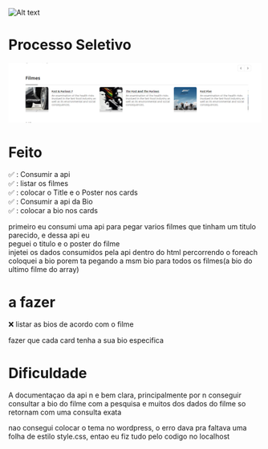 ![Alt text](https://www.convertte.com.br/cvtt/wp-content/themes/cvtt_v3/assets/images/logo.png)

# Processo Seletivo
<img src="./images/result.png" alt="result">

# Feito

:white_check_mark: : Consumir a api </br>
:white_check_mark: : listar os filmes</br>
:white_check_mark: : colocar o Title e o Poster nos cards</br>
:white_check_mark: : Consumir a api da Bio</br>
:white_check_mark: : colocar a bio nos cards</br>



primeiro eu consumi uma api para pegar varios filmes que tinham um titulo parecido, e dessa api eu </br>peguei o titulo e o poster do filme</br>
injetei os dados consumidos pela api dentro do html percorrendo o foreach</br>
coloquei a bio porem ta pegando a msm bio para todos os filmes(a bio do ultimo filme do array)</br>

# a fazer
:x: listar as bios de acordo com o filme</br>

fazer que cada card tenha a sua bio especifica</br>

# Dificuldade 
A documentaçao da api n e bem clara, principalmente por n conseguir consultar a bio do filme com a pesquisa e muitos dos dados do filme so retornam com uma consulta exata</br>


nao consegui colocar o tema no wordpress, o erro dava pra faltava uma folha de estilo style.css, entao eu fiz tudo pelo codigo no localhost</br>
